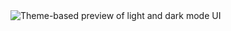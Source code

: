 <picture>
  <source srcset="https://i.imgur.com/r6J4ZuZ.png" media="dark" />
  <source srcset="https://i.imgur.com/nbXTIwu.png" media="light" />
  <img src="https://i.imgur.com/r6J4ZuZ.png" alt="Theme-based preview of light and dark mode UI" />
</picture>
